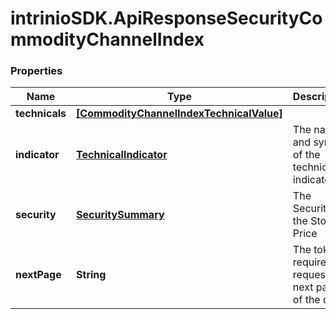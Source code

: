 # intrinioSDK.ApiResponseSecurityCommodityChannelIndex

### Properties
Name | Type | Description | Notes
------------ | ------------- | ------------- | -------------
**technicals** | [**[CommodityChannelIndexTechnicalValue]**](CommodityChannelIndexTechnicalValue.md) |  | [optional] 
**indicator** | [**TechnicalIndicator**](TechnicalIndicator.md) | The name and symbol of the technical indicator | [optional] 
**security** | [**SecuritySummary**](SecuritySummary.md) | The Security of the Stock Price | [optional] 
**nextPage** | **String** | The token required to request the next page of the data | [optional] 


